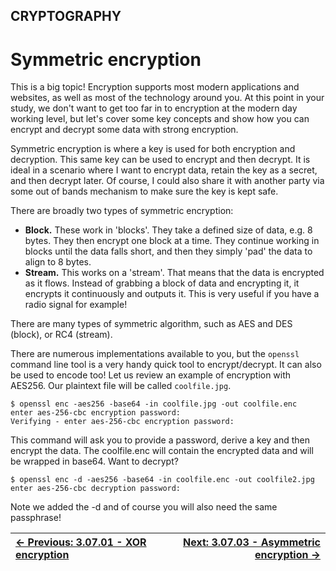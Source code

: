 ## CRYPTOGRAPHY

# Symmetric encryption

This is a
big topic! Encryption supports most modern applications and websites, as
 well as most of the technology around you. At this point in your study,
 we don't want to get too far in to encryption at the modern day working
 level, but let's cover some key concepts and show how you can encrypt
and decrypt some data with strong encryption.

Symmetric encryption is where a key is used for both encryption and
decryption. This same key can be used to encrypt and then decrypt. It is
 ideal in a scenario where I want to encrypt data, retain the key as a
secret, and then decrypt later. Of course, I could also share it with
another party via some out of bands mechanism to make sure the key is
kept safe.

There are broadly two types of symmetric encryption:

* **Block.** These work in 'blocks'. They take a defined
size of data, e.g. 8 bytes. They then encrypt one block at a time. They
continue working in blocks until the data falls short, and then they
simply 'pad' the data to align to 8 bytes.
* **Stream.** This works on a 'stream'. That means that
the data is encrypted as it flows. Instead of grabbing a block of data
and encrypting it, it encrypts it continuously and outputs it. This is
very useful if you have a radio signal for example!

There are many types of symmetric algorithm, such as AES and DES (block), or RC4 (stream).

There are numerous implementations available to you, but the `openssl`
 command line tool is a very handy quick tool to encrypt/decrypt. It can
 also be used to encode too! Let us review an example of encryption with
 AES256. Our plaintext file will be called `coolfile.jpg`.

```console
$ openssl enc -aes256 -base64 -in coolfile.jpg -out coolfile.enc
enter aes-256-cbc encryption password:
Verifying - enter aes-256-cbc encryption password:
```

This command will ask you to provide a password, derive a key and
then encrypt the data. The coolfile.enc will contain the encrypted data
and will be wrapped in base64. Want to decrypt?

```console
$ openssl enc -d -aes256 -base64 -in coolfile.enc -out coolfile2.jpg
enter aes-256-cbc decryption password:
```

Note we added the -d and of course you will also need the same passphrase!

<div align="center">

[← Previous: 3.07.01 - XOR encryption](XorEncryption3.7.1.md) | [Next: 3.07.03 - Asymmetric encryption →](AsymmetricEncryption3.7.3.md)
:-|-:
